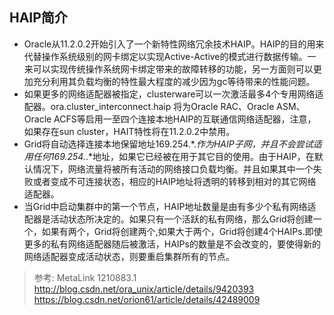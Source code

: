 ## HAIP简介
- Oracle从11.2.0.2开始引入了一个新特性网络冗余技术HAIP。HAIP的目的用来代替操作系统级别的网卡绑定以实现Active-Active的模式进行数据传输。一来可以实现传统操作系统网卡绑定带来的故障转移的功能，另一方面则可以更加充分利用其负载均衡的特性最大程度的减少因为gc等待带来的性能问题。
- 如果更多的网络适配器被指定，clusterware可以一次激活最多4个专用网络适配器。ora.cluster_interconnect.haip 将为Oracle RAC、Oracle ASM、Oracle ACFS等启用一至四个连接本地HAIP的互联通信网络适配器，注意，如果存在sun cluster，HAIT特性将在11.2.0.2中禁用。
- Grid将自动选择连接本地保留地址169.254.*.*作为HAIP子网，并且不会尝试适用任何169.254.*.*地址，如果它已经被在用于其它目的使用。由于HAIP，在默认情况下，网络流量将被所有活动的网络接口负载均衡。并且如果其中一个失败或者变成不可连接状态，相应的HAIP地址将透明的转移到相对的其它网络适配器。
- 当Grid中启动集群中的第一个节点，HAIP地址数量是由有多少个私有网络适配器是活动状态所决定的。如果只有一个活跃的私有网络，那么Grid将创建一个，如果有两个，Grid将创建两个,如果大于两个，Grid将创建4个HAIPs.即使更多的私有网络适配器随后被激活，HAIPs的数量是不会改变的，要使得新的网络适配器变成活动状态，则要重启集群所有的节点。

>参考:
MetaLink 1210883.1
http://blog.csdn.net/ora_unix/article/details/9420393
https://blog.csdn.net/orion61/article/details/42489009 
